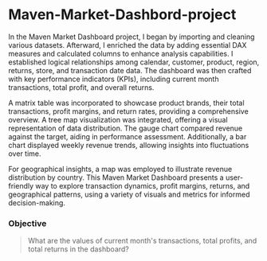 # Maven-Market-Dashbord-project

In the Maven Market Dashboard project, I began by importing and cleaning various datasets. Afterward, I enriched the data by adding essential DAX measures and calculated columns to enhance analysis capabilities. I established logical relationships among calendar, customer, product, region, returns, store, and transaction date data. The dashboard was then crafted with key performance indicators (KPIs), including current month transactions, total profit, and overall returns.

A matrix table was incorporated to showcase product brands, their total transactions, profit margins, and return rates, providing a comprehensive overview. A tree map visualization was integrated, offering a visual representation of data distribution. The gauge chart compared revenue against the target, aiding in performance assessment. Additionally, a bar chart displayed weekly revenue trends, allowing insights into fluctuations over time.

For geographical insights, a map was employed to illustrate revenue distribution by country. This Maven Market Dashboard presents a user-friendly way to explore transaction dynamics, profit margins, returns, and geographical patterns, using a variety of visuals and metrics for informed decision-making.

### Objective

>What are the values of current month's transactions, total profits, and total returns in the dashboard?
